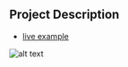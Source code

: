 ## Project Description

- [live example](https://learning-zone.github.io/website-templates/drifting/)

![alt text](https://github.com/learning-zone/Website-Templates/blob/master/assets/drifting.png "drifting")
